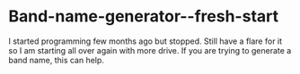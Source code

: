 # Band-name-generator--fresh-start
I started programming few months ago but stopped.
Still have a flare for it so I am starting all over again with more drive.
If you are trying to generate a band name, this can help.

